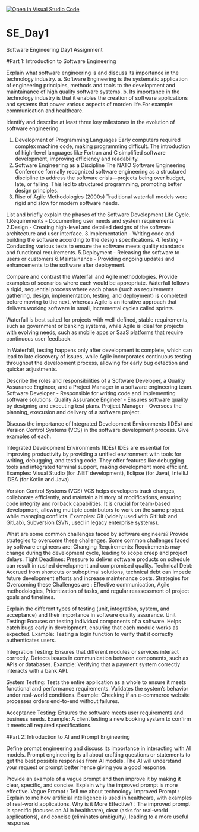 [![Open in Visual Studio Code](https://classroom.github.com/assets/open-in-vscode-2e0aaae1b6195c2367325f4f02e2d04e9abb55f0b24a779b69b11b9e10269abc.svg)](https://classroom.github.com/online_ide?assignment_repo_id=18369112&assignment_repo_type=AssignmentRepo)
# SE_Day1
Software Engineering Day1 Assignment

#Part 1: Introduction to Software Engineering

Explain what software engineering is and discuss its importance in the technology industry.
a. Software Engineering is the systematic application of engineering principles, methods and tools to the development and maintainance of high quality software systems.
b. Its importance in the technology industry is that it enables the creation of software applications and systems that power various aspects of morden life.For example: communication and healthcare.

Identify and describe at least three key milestones in the evolution of software engineering.
1. Development of Programming Languages
Early computers required complex machine code, making programming difficult.
The introduction of high-level languages like Fortran and C simplified software development, improving efficiency and readability.
2. Software Engineering as a Discipline
The NATO Software Engineering Conference formally recognized software engineering as a structured discipline to address the software crisis—projects being over budget, late, or failing.
This led to structured programming, promoting better design principles.
3. Rise of Agile Methodologies (2000s)
Traditional waterfall models were rigid and slow for modern software needs.

List and briefly explain the phases of the Software Development Life Cycle.
1.Requirements - Documenting user needs and system requirements
2.Design - Creating high-level and detailed designs of the software architecture and user interface.
3.Implementation - Writing code and building the software according to the design specifications.
4.Testing - Conducting various tests to ensure the software meets quality standards and functional requirements.
5.Deployment - Releasing the software to users or customers
6.Maintainance - Providing ongoing updates and enhancements to the software after deployment.


Compare and contrast the Waterfall and Agile methodologies. Provide examples of scenarios where each would be appropriate.
Waterfall follows a rigid, sequential process where each phase (such as requirements gathering, design, implementation, testing, and deployment) is completed before moving to the next, whereas Agile is an iterative approach that delivers working software in small, incremental cycles called sprints.

Waterfall is best suited for projects with well-defined, stable requirements, such as government or banking systems, while Agile is ideal for projects with evolving needs, such as mobile apps or SaaS platforms that require continuous user feedback.

In Waterfall, testing happens only after development is complete, which can lead to late discovery of issues, while Agile incorporates continuous testing throughout the development process, allowing for early bug detection and quicker adjustments.


Describe the roles and responsibilities of a Software Developer, a Quality Assurance Engineer, and a Project Manager in a software engineering team.
Software Developer - Responsible for writing code and implementing software solutions.
Quality Assurance Engineer - Ensures software quality by designing and executing test plans.
Projject Manager - Oversees the planning, execusion and delivery of a software project.


Discuss the importance of Integrated Development Environments (IDEs) and Version Control Systems (VCS) in the software development process. Give examples of each.

Integrated Development Environments (IDEs)
IDEs are essential for improving productivity by providing a unified environment with tools for writing, debugging, and testing code.
They offer features like debugging tools and integrated terminal support, making development more efficient.
Examples: Visual Studio (for .NET development), Eclipse (for Java), IntelliJ IDEA (for Kotlin and Java).

Version Control Systems (VCS)
VCS helps developers track changes, collaborate efficiently, and maintain a history of modifications, ensuring code integrity and rollback capabilities.
It is crucial for team-based development, allowing multiple contributors to work on the same project while managing conflicts.
Examples: Git (widely used with GitHub and GitLab), Subversion (SVN, used in legacy enterprise systems).


What are some common challenges faced by software engineers? Provide strategies to overcome these challenges.
Some common challenges faced by software engineers are:
Changing Requirements: Requirements may change during the development cycle, leading to scope creep and project delays.
Tight Deadlines: Pressure to deliver software products on schedule can result in rushed development and compromised quality.
Technical Debt: Accrued from shortcuts or suboptimal solutions, technical debt can impede future development efforts and increase maintenance costs.
Strategies for Overcoming these Challenges are : Effective communication, Agile methodologies, Prioritization of tasks, and regular reassessment of project goals and timelines.


Explain the different types of testing (unit, integration, system, and acceptance) and their importance in software quality assurance.
Unit Testing:
Focuses on testing individual components of a software.
Helps catch bugs early in development, ensuring that each module works as expected.
Example: Testing a login function to verify that it correctly authenticates users.

Integration Testing:
Ensures that different modules or services interact correctly.
Detects issues in communication between components, such as APIs or databases.
Example: Verifying that a payment system correctly interacts with a bank API.

System Testing:
Tests the entire application as a whole to ensure it meets functional and performance requirements.
Validates the system’s behavior under real-world conditions.
Example: Checking if an e-commerce website processes orders end-to-end without failures.

Acceptance Testing:
Ensures the software meets user requirements and business needs.
Example: A client testing a new booking system to confirm it meets all required specifications.


#Part 2: Introduction to AI and Prompt Engineering


Define prompt engineering and discuss its importance in interacting with AI models.
Prompt engineering is all about crafting questions or statements to get the best possible responses from AI models.
The AI will understand your request or prompt better hence giving you a good response. 


Provide an example of a vague prompt and then improve it by making it clear, specific, and concise. Explain why the improved prompt is more effective.
Vague Prompt : Tell me about technology.
Improved Prompt : Explain to me how artificial intelligence is used in healthcare, with examples of real-world applications.
Why is it More Effective? : The improved prompt is specific (focuses on AI in healthcare), clear (asks for real-world applications), and concise (eliminates ambiguity), leading to a more useful response.
